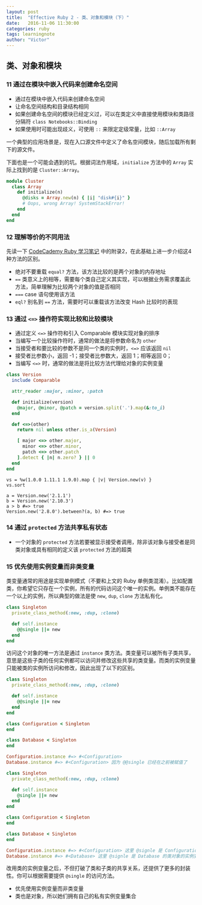 ```yaml
---
layout: post
title:  "Effective Ruby 2 - 类、对象和模块（下）"
date:   2016-11-06 11:30:00
categories: ruby
tags: learningnote
author: "Victor"
---
```


## 类、对象和模块

### 11 通过在模块中嵌入代码来创建命名空间

* 通过在模块中嵌入代码来创建命名空间
* 让命名空间结构和目录结构相同
* 如果创建命名空间的模块已经定义过，可以在类定义中直接使用模块和类路径分隔符 `class Notebooks::Binding`
* 如果使用时可能出现歧义，可使用 `::` 来限定定级常量，比如 `::Array`

一个典型的应用场景是，现在入口源文件中定义了命名空间模块，随后加载所有剩下的源文件。

下面也是一个可能会遇到的坑。根据词法作用域，`initialize` 方法中的 `Array` 实际上找到的是 `Cluster::Array`。

```ruby
module Cluster
  class Array
    def initialize(n)
      @disks = Array.new(n) { |i| "disk#{i}" }
      # Oops, wrong Array! SystemStackError!
    end
  end
end
```

### 12 理解等价的不同用法

先读一下 [CodeCademy Ruby 学习笔记](/ruby/codecademy-ruby/) 中的附录2，在此基础上进一步介绍这4种方法的区别。

* 绝对不要重载 `equal?` 方法，该方法比较的是两个对象的内存地址
* `==` 类意义上的相等，需要每个类自己定义其实现，可以根据业务需求覆盖此方法，简单理解为比较两个对象的值是否相同
* `===` case 语句使用该方法
* `eql?` 别名到 `==` 方法，需要时可以重载该方法改变 Hash 比较时的表现

### 13 通过 `<=>` 操作符实现比较和比较模块

* 通过定义 `<=>` 操作符和引入 Comparable 模块实现对象的排序
* 当编写一个比较操作符时，通常的做法是将参数命名为 `other`
* 当接受者和要比较的参数不是同一个类的实例时，`<=>` 应该返回 `nil`
* 接受者比参数小，返回 -1；接受者比参数大，返回 1；相等返回 0；
* 当编写 `<=>` 时，通常的做法是将比较方法代理给对象的实例变量

```ruby
class Version
  include Comparable

  attr_reader :major, :minor, :patch

  def initialize(version)
    @major, @minor, @patch = version.split('.').map(&:to_i)
  end

  def <=>(other)
    return nil unless other.is_a(Version)

    [ major <=> other.major,
      minor <=> other.minor,
      patch <=> other.patch
    ].detect { |n| n.zero? } || 0
  end
end
```

```
vs = %w(1.0.0 1.11.1 1.9.0).map { |v| Version.new(v) }
vs.sort

a = Version.new('2.1.1')
b = Version.new('2.10.3')
a > b #=> true
Version.new('2.8.0').between?(a, b) #=> true
```

### 14 通过 `protected` 方法共享私有状态

* 一个对象的 `protected` 方法若要被显示接受者调用，除非该对象与接受者是同类对象或具有相同的定义该 `protected` 方法的超类

### 15 优先使用实例变量而非类变量

类变量通常的用途是实现单例模式（不要和上文的 Ruby 单例类混淆）。比如配置类，你希望它只存在一个实例，所有的代码访问这个唯一的实例。单例类不能存在一个以上的实例，所以典型的做法是使 `new`, `dup`, `clone` 方法私有化。

```ruby
class Singleton
  private_class_method(:new, :dup, :clone)

  def self.instance
    @@single ||= new
  end
end
```

访问这个对象的唯一方法是通过 `instance` 类方法。类变量可以被所有子类共享，意思是这些子类的任何实例都可以访问并修改这些共享的类变量。而类的实例变量只能被类的实例所访问和修改，因此出现了以下的区别。

```ruby
class Singleton
  private_class_method(:new, :dup, :clone)

  def self.instance
    @@single ||= new
  end
end

class Configuration < Singleton
end

class Database < Singleton
end

Configuration.instance #=> #<Configuration>
Database.instance #=> #<Configuration> 因为 @@single 已经在之前被赋值了
```

```ruby
class Singleton
  private_class_method(:new, :dup, :clone)

  def self.instance
    @single ||= new
  end
end

class Configuration < Singleton
end

class Database < Singleton
end

Configuration.instance #=> #<Configuration> 这里 @signle 是 Configuration 的类对象的实例变量
Database.instance #=> #<Database> 这里 @signle 是 Database 的类对象的实例变量，和上面互补影响
```

改用类的实例变量之后，不但打破了类和子类的共享关系，还提供了更多的封装性。你可以根据需要提供 `@single` 的访问方法。

* 优先使用实例变量而非类变量
* 类也是对象，所以她们拥有自己的私有实例变量集合
